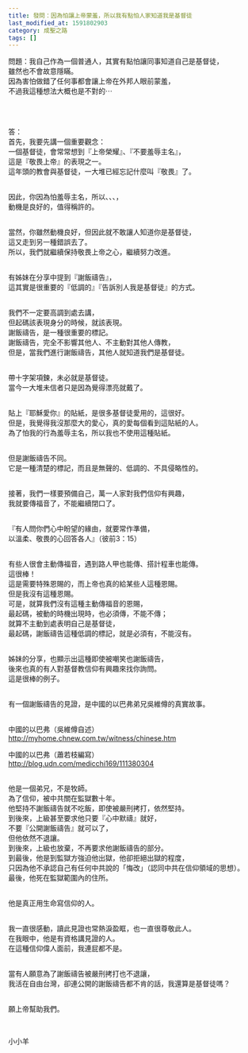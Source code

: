 ```yaml
---
title: 發問：因為怕讓上帝蒙羞，所以我有點怕人家知道我是基督徒
last_modified_at: 1591802903
category: 成聖之路
tags: []
---
```


<p>問題：我自己作為一個普通人，其實有點怕讓同事知道自己是基督徒，<br/>
雖然也不會故意隱瞞。<br/>
因為害怕做錯了任何事都會讓上帝在外邦人眼前蒙羞，<br/>
不過我這種想法大概也是不對的⋯</p>
<p> </p>
<p><br/>
答：<br/>
首先，我要先講一個重要觀念：<br/>
一個基督徒，會常常想到『上帝榮耀』、『不要羞辱主名』，<br/>
這是『敬畏上帝』的表現之一。<br/>
這年頭的教會與基督徒，一大堆已經忘記什麼叫『敬畏』了。</p>
<p><br/>
因此，你因為怕羞辱主名，所以、、、，<br/>
動機是良好的，值得稱許的。</p>
<p><br/>
當然，你雖然動機良好，但因此就不敢讓人知道你是基督徒，<br/>
這又走到另一種錯誤去了。<br/>
所以，我們就繼續保持敬畏上帝之心，繼續努力改進。</p>
<p><br/>
有姊妹在分享中提到『謝飯禱告』，<br/>
這其實是很重要的『低調的』『告訴別人我是基督徒』的方式。</p>
<p><br/>
我們不一定要高調到處去講，<br/>
但起碼該表現身分的時候，就該表現。<br/>
謝飯禱告，是一種很重要的標記。<br/>
謝飯禱告，完全不影響其他人、不主動對其他人傳教，<br/>
但是，當我們進行謝飯禱告，其他人就知道我們是基督徒。</p>
<p><br/>
帶十字架項鍊，未必就是基督徒。<br/>
當今一大堆未信者只是因為覺得漂亮就戴了。</p>
<p><br/>
貼上『耶穌愛你』的貼紙，是很多基督徒愛用的，這很好。<br/>
但是，我覺得我沒那麼大的愛心，真的愛每個看到這貼紙的人。<br/>
為了怕我的行為羞辱主名，所以我也不使用這種貼紙。</p>
<p><br/>
但是謝飯禱告不同。<br/>
它是一種清楚的標記，而且是無聲的、低調的、不具侵略性的。</p>
<p><br/>
接著，我們一樣要預備自己，萬一人家對我們信仰有興趣，<br/>
我就要傳福音了，不能繼續閉口了。</p>
<p><br/>
『有人問你們心中盼望的緣由，就要常作準備，<br/>
以溫柔、敬畏的心回答各人』（彼前3：15）</p>
<p><br/>
有些人很會主動傳福音，遇到路人甲也能傳、搭計程車也能傳。<br/>
這很棒！<br/>
這是需要特殊恩賜的，而上帝也真的給某些人這種恩賜。<br/>
但是我沒有這種恩賜。<br/>
可是，就算我們沒有這種主動傳福音的恩賜，<br/>
最起碼，被動的時機出現時，也必須傳，不能不傳；<br/>
就算不主動到處表明自己是基督徒，<br/>
最起碼，謝飯禱告這種低調的標記，就是必須有，不能沒有。</p>
<p><br/>
姊妹的分享，也顯示出這種即使被嘲笑也謝飯禱告，<br/>
後來也真的有人對基督教信仰有興趣來找你詢問。<br/>
這是很棒的例子。</p>
<p><br/>
有一個謝飯禱告的見證，是中國的以巴弗弟兄吳維僔的真實故事。</p>
<p><br/>
中國的以巴弗（吳維僔自述）<br/>
<a href="http://myhome.chnew.com.tw/witness/chinese.htm" target="_blank">http://myhome.chnew.com.tw/witness/chinese.htm</a></p>
<p>中國的以巴弗（蕭若枝編寫）<br/>
<a href="http://blog.udn.com/medicchi169/111380304" target="_blank">http://blog.udn.com/medicchi169/111380304</a></p>
<p><br/>
他是一個弟兄，不是牧師。<br/>
為了信仰，被中共關在監獄數十年。<br/>
他堅持不謝飯禱告就不吃飯，即使被嚴刑拷打，依然堅持。<br/>
到後來，上級甚至要求他只要『心中默禱』就好，<br/>
不要『公開謝飯禱告』就可以了，<br/>
但他依然不退讓。<br/>
到後來，上級也放棄，不再要求他謝飯禱告的部分。<br/>
到最後，他是到監獄方強迫他出獄，他卻拒絕出獄的程度，<br/>
只因為他不承認自己有任何中共說的「悔改」（認同中共在信仰領域的思想）。<br/>
最後，他死在監獄範圍內的住所。</p>
<p><br/>
他是真正用生命寫信仰的人。</p>
<p><br/>
我一直很感動，讀此見證也常熱淚盈眶，也一直很尊敬此人。<br/>
在我眼中，他是有資格講見證的人。<br/>
在這種信仰偉人面前，我連屁都不是。</p>
<p><br/>
當有人願意為了謝飯禱告被嚴刑拷打也不退讓，<br/>
我活在自由台灣，卻連公開的謝飯禱告都不肯的話，我還算是基督徒嗎？</p>
<p><br/>
願上帝幫助我們。</p>
<p> </p>
<p>小小羊</p>
